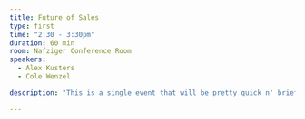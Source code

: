```yaml
---
title: Future of Sales
type: first
time: "2:30 - 3:30pm"
duration: 60 min
room: Nafziger Conference Room
speakers:
  - Alex Kusters
  - Cole Wenzel

description: "This is a single event that will be pretty quick n' brief"

---
```

